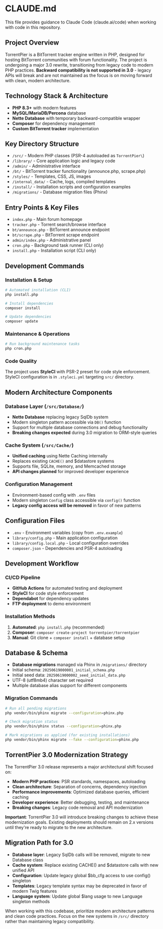 # CLAUDE.md

This file provides guidance to Claude Code (claude.ai/code) when working with code in this repository.

## Project Overview

TorrentPier is a BitTorrent tracker engine written in PHP, designed for hosting BitTorrent communities with forum functionality. The project is undergoing a major 3.0 rewrite, transitioning from legacy code to modern PHP practices. **Backward compatibility is not supported in 3.0** - legacy APIs will break and are not maintained as the focus is on moving forward with clean, modern architecture.

## Technology Stack & Architecture

- **PHP 8.3+** with modern features
- **MySQL/MariaDB/Percona** database
- **Nette Database** with temporary backward-compatible wrapper
- **Composer** for dependency management
- **Custom BitTorrent tracker** implementation

## Key Directory Structure

- `/src/` - Modern PHP classes (PSR-4 autoloaded as `TorrentPier\`)
- `/library/` - Core application logic and legacy code
- `/admin/` - Administrative interface
- `/bt/` - BitTorrent tracker functionality (announce.php, scrape.php)
- `/styles/` - Templates, CSS, JS, images
- `/internal_data/` - Cache, logs, compiled templates
- `/install/` - Installation scripts and configuration examples
- `/migrations/` - Database migration files (Phinx)

## Entry Points & Key Files

- `index.php` - Main forum homepage
- `tracker.php` - Torrent search/browse interface
- `bt/announce.php` - BitTorrent announce endpoint
- `bt/scrape.php` - BitTorrent scrape endpoint
- `admin/index.php` - Administrative panel
- `cron.php` - Background task runner (CLI only)
- `install.php` - Installation script (CLI only)

## Development Commands

### Installation & Setup
```bash
# Automated installation (CLI)
php install.php

# Install dependencies
composer install

# Update dependencies
composer update
```

### Maintenance & Operations
```bash
# Run background maintenance tasks
php cron.php
```

### Code Quality
The project uses **StyleCI** with PSR-2 preset for code style enforcement. StyleCI configuration is in `.styleci.yml` targeting `src/` directory.

## Modern Architecture Components

### Database Layer (`/src/Database/`)
- **Nette Database** replacing legacy SqlDb system
- Modern singleton pattern accessible via `DB()` function
- Support for multiple database connections and debug functionality
- **Breaking changes expected** during 3.0 migration to ORM-style queries

### Cache System (`/src/Cache/`)
- **Unified caching** using Nette Caching internally
- Replaces existing `CACHE()` and $datastore systems
- Supports file, SQLite, memory, and Memcached storage
- **API changes planned** for improved developer experience

### Configuration Management
- Environment-based config with `.env` files
- Modern singleton `Config` class accessible via `config()` function
- **Legacy config access will be removed** in favor of new patterns

## Configuration Files
- `.env` - Environment variables (copy from `.env.example`)
- `library/config.php` - Main application configuration
- `library/config.local.php` - Local configuration overrides
- `composer.json` - Dependencies and PSR-4 autoloading

## Development Workflow

### CI/CD Pipeline
- **GitHub Actions** for automated testing and deployment
- **StyleCI** for code style enforcement
- **Dependabot** for dependency updates
- **FTP deployment** to demo environment

### Installation Methods
1. **Automated**: `php install.php` (recommended)
2. **Composer**: `composer create-project torrentpier/torrentpier`
3. **Manual**: Git clone + `composer install` + database setup

## Database & Schema

- **Database migrations** managed via Phinx in `/migrations/` directory
- Initial schema: `20250619000001_initial_schema.php`
- Initial seed data: `20250619000002_seed_initial_data.php`
- UTF-8 (utf8mb4) character set required
- Multiple database alias support for different components

### Migration Commands
```bash
# Run all pending migrations
php vendor/bin/phinx migrate --configuration=phinx.php

# Check migration status
php vendor/bin/phinx status --configuration=phinx.php

# Mark migrations as applied (for existing installations)
php vendor/bin/phinx migrate --fake --configuration=phinx.php
```

## TorrentPier 3.0 Modernization Strategy

The TorrentPier 3.0 release represents a major architectural shift focused on:

- **Modern PHP practices**: PSR standards, namespaces, autoloading
- **Clean architecture**: Separation of concerns, dependency injection
- **Performance improvements**: Optimized database queries, efficient caching
- **Developer experience**: Better debugging, testing, and maintenance
- **Breaking changes**: Legacy code removal and API modernization

**Important**: TorrentPier 3.0 will introduce breaking changes to achieve these modernization goals. Existing deployments should remain on 2.x versions until they're ready to migrate to the new architecture.

## Migration Path for 3.0

- **Database layer**: Legacy SqlDb calls will be removed, migrate to new Database class
- **Cache system**: Replace existing CACHE() and $datastore calls with new unified API
- **Configuration**: Update legacy global $bb_cfg access to use config() singleton
- **Templates**: Legacy template syntax may be deprecated in favor of modern Twig features
- **Language system**: Update global $lang usage to new Language singleton methods

When working with this codebase, prioritize modern architecture patterns and clean code practices. Focus on the new systems in `/src/` directory rather than maintaining legacy compatibility.
